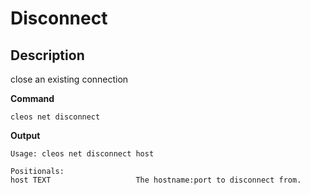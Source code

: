 # Disconnect
## Description

close an existing connection

**Command**

    cleos net disconnect

**Output**

    Usage: cleos net disconnect host

    Positionals:
    host TEXT                   The hostname:port to disconnect from.